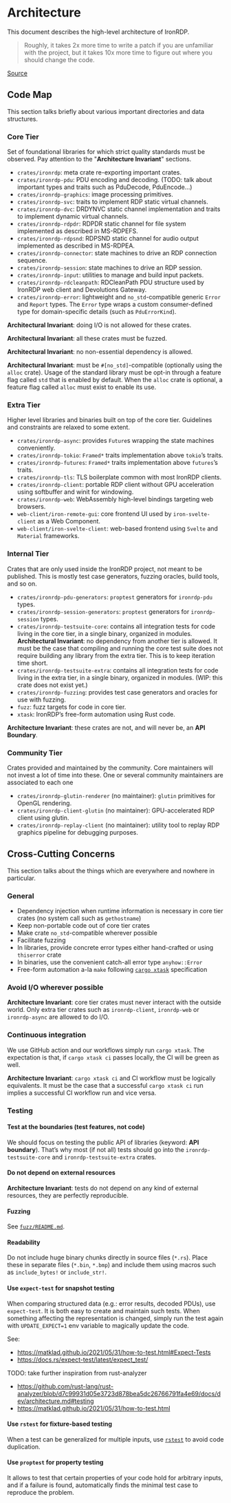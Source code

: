 # Architecture

This document describes the high-level architecture of IronRDP.

> Roughly, it takes 2x more time to write a patch if you are unfamiliar with the
> project, but it takes 10x more time to figure out where you should change the
> code.

[Source](https://matklad.github.io/2021/02/06/ARCHITECTURE.md.html)

## Code Map

This section talks briefly about various important directories and data structures.

### Core Tier

Set of foundational libraries for which strict quality standards must be observed.
Pay attention to the "**Architecture Invariant**" sections.

- `crates/ironrdp`: meta crate re-exporting important crates.
- `crates/ironrdp-pdu`: PDU encoding and decoding. (TODO: talk about important types and traits such as PduDecode, PduEncode…)
- `crates/ironrdp-graphics`: image processing primitives.
- `crates/ironrdp-svc`: traits to implement RDP static virtual channels.
- `crates/ironrdp-dvc`: DRDYNVC static channel implementation and traits to implement dynamic virtual channels.
- `crates/ironrdp-rdpdr`: RDPDR static channel for file system implemented as described in MS-RDPEFS.
- `crates/ironrdp-rdpsnd`: RDPSND static channel for audio output implemented as described in MS-RDPEA.
- `crates/ironrdp-connector`: state machines to drive an RDP connection sequence.
- `crates/ironrdp-session`: state machines to drive an RDP session.
- `crates/ironrdp-input`: utilities to manage and build input packets.
- `crates/ironrdp-rdcleanpath`: RDCleanPath PDU structure used by IronRDP web client and Devolutions Gateway.
- `crates/ironrdp-error`: lightweight and `no_std`-compatible generic `Error` and `Report` types.
  The `Error` type wraps a custom consumer-defined type for domain-specific details (such as `PduErrorKind`).

**Architectural Invariant**: doing I/O is not allowed for these crates.

**Architectural Invariant**: all these crates must be fuzzed.

**Architectural Invariant**: no non-essential dependency is allowed.

**Architectural Invariant**: must be `#[no_std]`-compatible (optionally using the `alloc` crate). Usage of the standard
library must be opt-in through a feature flag called `std` that is enabled by default. When the `alloc` crate is optional,
a feature flag called `alloc` must exist to enable its use.

### Extra Tier

Higher level libraries and binaries built on top of the core tier.
Guidelines and constraints are relaxed to some extent.

- `crates/ironrdp-async`: provides `Future`s wrapping the state machines conveniently.
- `crates/ironrdp-tokio`: `Framed*` traits implementation above `tokio`’s traits.
- `crates/ironrdp-futures`: `Framed*` traits implementation above `futures`’s traits.
- `crates/ironrdp-tls`: TLS boilerplate common with most IronRDP clients.
- `crates/ironrdp-client`: portable RDP client without GPU acceleration using softbuffer and winit for windowing.
- `crates/ironrdp-web`: WebAssembly high-level bindings targeting web browsers.
- `web-client/iron-remote-gui`: core frontend UI used by `iron-svelte-client` as a Web Component.
- `web-client/iron-svelte-client`: web-based frontend using `Svelte` and `Material` frameworks.

### Internal Tier

Crates that are only used inside the IronRDP project, not meant to be published.
This is mostly test case generators, fuzzing oracles, build tools, and so on.

- `crates/ironrdp-pdu-generators`: `proptest` generators for `ironrdp-pdu` types.
- `crates/ironrdp-session-generators`: `proptest` generators for `ironrdp-session` types.
- `crates/ironrdp-testsuite-core`: contains all integration tests for code living in the core tier, in a single binary,
  organized in modules. **Architectural Invariant**: no dependency from another tier is allowed.
  It must be the case that compiling and running the core test suite does not require building any library from
  the extra tier. This is to keep iteration time short.
- `crates/ironrdp-testsuite-extra`: contains all integration tests for code living in the extra tier, in a single binary,
  organized in modules. (WIP: this crate does not exist yet.)
- `crates/ironrdp-fuzzing`: provides test case generators and oracles for use with fuzzing.
- `fuzz`: fuzz targets for code in core tier.
- `xtask`: IronRDP’s free-form automation using Rust code.

**Architecture Invariant**: these crates are not, and will never be, an **API Boundary**.

### Community Tier

Crates provided and maintained by the community.
Core maintainers will not invest a lot of time into these.
One or several community maintainers are associated to each one

- `crates/ironrdp-glutin-renderer` (no maintainer): `glutin` primitives for OpenGL rendering.
- `crates/ironrdp-client-glutin` (no maintainer): GPU-accelerated RDP client using glutin.
- `crates/ironrdp-replay-client` (no maintainer): utility tool to replay RDP graphics pipeline for debugging purposes.

## Cross-Cutting Concerns

This section talks about the things which are everywhere and nowhere in particular.

### General

- Dependency injection when runtime information is necessary in core tier crates (no system call such as `gethostname`)
- Keep non-portable code out of core tier crates
- Make crate `no_std`-compatible wherever possible
- Facilitate fuzzing
- In libraries, provide concrete error types either hand-crafted or using `thiserror` crate
- In binaries, use the convenient catch-all error type `anyhow::Error`
- Free-form automation a-la `make` following [`cargo xtask`](https://github.com/matklad/cargo-xtask) specification

### Avoid I/O wherever possible

**Architecture Invariant**: core tier crates must never interact with the outside world. Only extra tier crates
such as `ironrdp-client`, `ironrdp-web` or `ironrdp-async` are allowed to do I/O.

### Continuous integration

We use GitHub action and our workflows simply run `cargo xtask`.
The expectation is that, if `cargo xtask ci` passes locally, the CI will be green as well.

**Architecture Invariant**: `cargo xtask ci` and CI workflow must be logically equivalents. It must
be the case that a successful `cargo xtask ci` run implies a successful CI workflow run and vice versa.

### Testing

#### Test at the boundaries (test features, not code)

We should focus on testing the public API of libraries (keyword: **API boundary**).
That’s why most (if not all) tests should go into the `ironrdp-testsuite-core` and `ironrdp-testsuite-extra` crates.

#### Do not depend on external resources

**Architecture Invariant**: tests do not depend on any kind of external resources, they are perfectly reproducible.

#### Fuzzing

See [`fuzz/README.md`](../fuzz/README.md).

#### Readability

Do not include huge binary chunks directly in source files (`*.rs`). Place these in separate files (`*.bin`, `*.bmp`)
and include them using macros such as `include_bytes!` or `include_str!`.

#### Use `expect-test` for snapshot testing

When comparing structured data (e.g.: error results, decoded PDUs), use `expect-test`. It is both easy to create
and maintain such tests. When something affecting the representation is changed, simply run the test again with
`UPDATE_EXPECT=1` env variable to magically update the code.

See:

- <https://matklad.github.io/2021/05/31/how-to-test.html#Expect-Tests>
- <https://docs.rs/expect-test/latest/expect_test/>

TODO: take further inspiration from rust-analyzer

- https://github.com/rust-lang/rust-analyzer/blob/d7c99931d05e3723d878bea5dc26766791fa4e69/docs/dev/architecture.md#testing
- https://matklad.github.io/2021/05/31/how-to-test.html

#### Use `rstest` for fixture-based testing

When a test can be generalized for multiple inputs, use [`rstest`](https://github.com/la10736/rstest) to avoid code duplication.

#### Use `proptest` for property testing

It allows to test that certain properties of your code hold for arbitrary inputs, and if a failure
is found, automatically finds the minimal test case to reproduce the problem.
